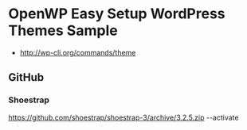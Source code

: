 # OpenWP Easy Setup WordPress Themes Sample

- http://wp-cli.org/commands/theme

## GitHub

### Shoestrap

https://github.com/shoestrap/shoestrap-3/archive/3.2.5.zip --activate
